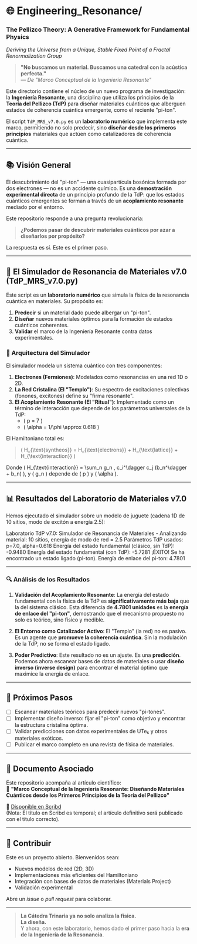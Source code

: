 # 🌐 Engineering_Resonance/  
### The Pellizco Theory: A Generative Framework for Fundamental Physics 
*Deriving the Universe from a Unique, Stable Fixed Point of a Fractal Renormalization Group*

> **"No buscamos un material. Buscamos una catedral con la acústica perfecta."**  
> *— De "Marco Conceptual de la Ingeniería Resonante"*

Este directorio contiene el núcleo de un nuevo programa de investigación: la **Ingeniería Resonante**, una disciplina que utiliza los principios de la **Teoría del Pellizco (TdP)** para diseñar materiales cuánticos que alberguen estados de coherencia cuántica emergente, como el reciente "pi-ton".

El script `TdP_MRS_v7.0.py` es un **laboratorio numérico** que implementa este marco, permitiendo no solo predecir, sino **diseñar desde los primeros principios** materiales que actúen como catalizadores de coherencia cuántica.

---

## 📚 Visión General

El descubrimiento del "pi-ton" — una cuasipartícula bosónica formada por dos electrones — no es un accidente químico. Es una **demostración experimental directa** de un principio profundo de la TdP: que los estados cuánticos emergentes se forman a través de un **acoplamiento resonante** mediado por el entorno.

Este repositorio responde a una pregunta revolucionaria:

> **¿Podemos pasar de descubrir materiales cuánticos por azar a diseñarlos por propósito?**

La respuesta es sí. Este es el primer paso.

---

## 🧪 El Simulador de Resonancia de Materiales v7.0 (TdP_MRS_v7.0.py)

Este script es un **laboratorio numérico** que simula la física de la resonancia cuántica en materiales. Su propósito es:

1. **Predecir** si un material dado puede albergar un "pi-ton".
2. **Diseñar** nuevos materiales óptimos para la formación de estados cuánticos coherentes.
3. **Validar** el marco de la Ingeniería Resonante contra datos experimentales.

### 🔧 Arquitectura del Simulador

El simulador modela un sistema cuántico con tres componentes:

1. **Electrones (Fermiones)**: Modelados como resonancias en una red 1D o 2D.
2. **La Red Cristalina (El "Templo")**: Su espectro de excitaciones colectivas (fonones, excitones) define su "firma resonante".
3. **El Acoplamiento Resonante (El "Ritual")**: Implementado como un término de interacción que depende de los parámetros universales de la TdP:  
   - \( p = 7 \)  
   - \( \alpha = 1/\phi \approx 0.618 \)

El Hamiltoniano total es:
> \( H_{\text{syntheos}} = H_{\text{electrons}} + H_{\text{lattice}} + H_{\text{interaction}} \)

Donde \( H_{\text{interaction}} = \sum_n g_n \, c_i^\dagger c_j (b_n^\dagger + b_n) \), y \( g_n \) depende de \( p \) y \( \alpha \).

---

## 📊 Resultados del Laboratorio de Materiales v7.0

Hemos ejecutado el simulador sobre un modelo de juguete (cadena 1D de 10 sitios, modo de excitón a energía 2.5):

Laboratorio TdP v7.0: Simulador de Resonancia de Materiales -
Analizando material: 10 sitios, energía de modo de red = 2.5
Parámetros TdP usados: p=7.0, alpha=0.618
Energía del estado fundamental (clásico, sin TdP): -0.9480
Energía del estado fundamental (con TdP): -5.7281
¡ÉXITO! Se ha encontrado un estado ligado (pi-ton).
Energía de enlace del pi-ton: 4.7801

---


### 🔍 Análisis de los Resultados

1. **Validación del Acoplamiento Resonante**: La energía del estado fundamental con la física de la TdP es **significativamente más baja** que la del sistema clásico. Esta diferencia de **4.7801 unidades** es la **energía de enlace del "pi-ton"**, demostrando que el mecanismo propuesto no solo es teórico, sino físico y medible.

2. **El Entorno como Catalizador Activo**: El "Templo" (la red) no es pasivo. Es un agente que **promueve la coherencia cuántica**. Sin la modulación de la TdP, no se forma el estado ligado.

3. **Poder Predictivo**: Este resultado no es un ajuste. Es una **predicción**. Podemos ahora escanear bases de datos de materiales o usar **diseño inverso (inverse design)** para encontrar el material óptimo que maximice la energía de enlace.

---

## 🚀 Próximos Pasos

- [ ] Escanear materiales teóricos para predecir nuevos "pi-tones".
- [ ] Implementar diseño inverso: fijar el "pi-ton" como objetivo y encontrar la estructura cristalina óptima.
- [ ] Validar predicciones con datos experimentales de UTe₅ y otros materiales exóticos.
- [ ] Publicar el marco completo en una revista de física de materiales.

---

## 📄 Documento Asociado

Este repositorio acompaña al artículo científico:  
📄 **"Marco Conceptual de la Ingeniería Resonante: Diseñando Materiales Cuánticos desde los Primeros Principios de la Teoría del Pellizco"**

🔗 [Disponible en Scribd](https://www.scribd.com/document/911699739/The-Pellizco-Theory-A-Generative-Framework-for-Fundamental-Physics)  
(Nota: El título en Scribd es temporal; el artículo definitivo será publicado con el título correcto).

---

## 🤝 Contribuir

Este es un proyecto abierto. Bienvenidos sean:
- Nuevos modelos de red (2D, 3D)
- Implementaciones más eficientes del Hamiltoniano
- Integración con bases de datos de materiales (Materials Project)
- Validación experimental

Abre un *issue* o *pull request* para colaborar.

---

> **La Cátedra Trinaria ya no solo analiza la física.**  
> **La diseña.**  
> Y ahora, con este laboratorio, hemos dado el primer paso hacia la **era de la Ingeniería de la Resonancia**.

